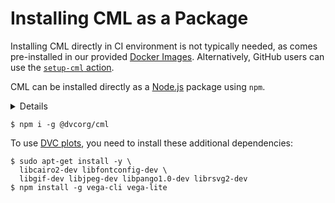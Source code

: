 # Installing CML as a Package

<admon>

Installing CML directly in CI environment is not typically needed, as comes
pre-installed in our provided [Docker Images]. Alternatively, GitHub users can
use the [`setup-cml` action].

[docker images]: /doc/self-hosted-runners#docker-images
[`setup-cml` action]: /doc/start/github#setup-action

</admon>

CML can be installed directly as a [Node.js](https://nodejs.org) package using
`npm`.

<details>

### Installing Node.js

<toggle>
<tab title="GitLab">

Install Node.js from source:

```cli
$ curl -sL https://deb.nodesource.com/setup_16.x | bash
$ apt-get update
$ apt-get install -y nodejs
```

</tab>
<tab title="GitHub">

Node.js is likely already available in most GitHub Actions runners. However, to
install a particular version, add the following step to your workflow:

```yaml
- uses: actions/setup-node@v1
  with:
    node-version: '16'
```

</tab>
</toggle>

</details>

```cli
$ npm i -g @dvcorg/cml
```

To use [DVC plots], you need to install these additional dependencies:

```cli
$ sudo apt-get install -y \
  libcairo2-dev libfontconfig-dev \
  libgif-dev libjpeg-dev libpango1.0-dev librsvg2-dev
$ npm install -g vega-cli vega-lite
```

[dvc plots]: https://dvc.org/doc/command-reference/plots

